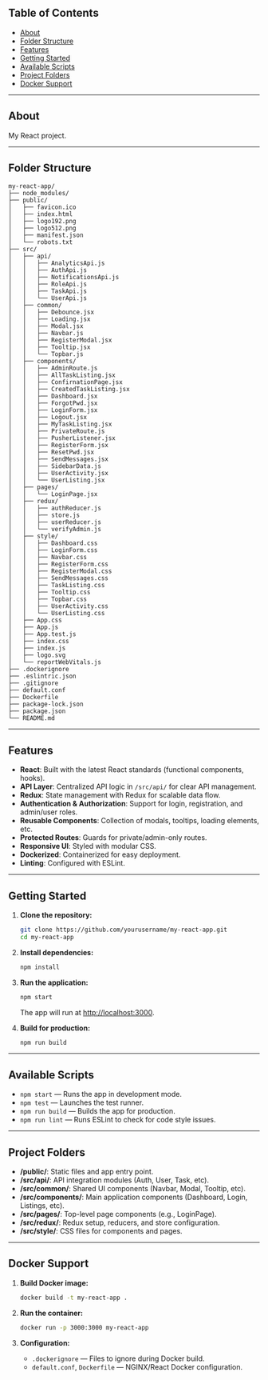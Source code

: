 ## Table of Contents

- [About](#about)
- [Folder Structure](#folder-structure)
- [Features](#features)
- [Getting Started](#getting-started)
- [Available Scripts](#available-scripts)
- [Project Folders](#project-folders)
- [Docker Support](#docker-support)

---

## About

My React project.

---

## Folder Structure

```
my-react-app/
├── node_modules/
├── public/
│   ├── favicon.ico
│   ├── index.html
│   ├── logo192.png
│   ├── logo512.png
│   ├── manifest.json
│   └── robots.txt
├── src/
│   ├── api/
│   │   ├── AnalyticsApi.js
│   │   ├── AuthApi.js
│   │   ├── NotificationsApi.js
│   │   ├── RoleApi.js
│   │   ├── TaskApi.js
│   │   └── UserApi.js
│   ├── common/
│   │   ├── Debounce.jsx
│   │   ├── Loading.jsx
│   │   ├── Modal.jsx
│   │   ├── Navbar.js
│   │   ├── RegisterModal.jsx
│   │   ├── Tooltip.jsx
│   │   └── Topbar.js
│   ├── components/
│   │   ├── AdminRoute.js
│   │   ├── AllTaskListing.jsx
│   │   ├── ConfirnationPage.jsx
│   │   ├── CreatedTaskListing.jsx
│   │   ├── Dashboard.jsx
│   │   ├── ForgotPwd.jsx
│   │   ├── LoginForm.jsx
│   │   ├── Logout.jsx
│   │   ├── MyTaskListing.jsx
│   │   ├── PrivateRoute.js
│   │   ├── PusherListener.jsx
│   │   ├── RegisterForm.jsx
│   │   ├── ResetPwd.jsx
│   │   ├── SendMessages.jsx
│   │   ├── SidebarData.js
│   │   ├── UserActivity.jsx
│   │   └── UserListing.jsx
│   ├── pages/
│   │   └── LoginPage.jsx
│   ├── redux/
│   │   ├── authReducer.js
│   │   ├── store.js
│   │   ├── userReducer.js
│   │   └── verifyAdmin.js
│   ├── style/
│   │   ├── Dashboard.css
│   │   ├── LoginForm.css
│   │   ├── Navbar.css
│   │   ├── RegisterForm.css
│   │   ├── RegisterModal.css
│   │   ├── SendMessages.css
│   │   ├── TaskListing.css
│   │   ├── Tooltip.css
│   │   ├── Topbar.css
│   │   ├── UserActivity.css
│   │   └── UserListing.css
│   ├── App.css
│   ├── App.js
│   ├── App.test.js
│   ├── index.css
│   ├── index.js
│   ├── logo.svg
│   └── reportWebVitals.js
├── .dockerignore
├── .eslintric.json
├── .gitignore
├── default.conf
├── Dockerfile
├── package-lock.json
├── package.json
└── README.md
```

---

## Features

- **React**: Built with the latest React standards (functional components, hooks).
- **API Layer**: Centralized API logic in `/src/api/` for clear API management.
- **Redux**: State management with Redux for scalable data flow.
- **Authentication & Authorization**: Support for login, registration, and admin/user roles.
- **Reusable Components**: Collection of modals, tooltips, loading elements, etc.
- **Protected Routes**: Guards for private/admin-only routes.
- **Responsive UI**: Styled with modular CSS.
- **Dockerized**: Containerized for easy deployment.
- **Linting**: Configured with ESLint.

---

## Getting Started

1. **Clone the repository:**

   ```bash
   git clone https://github.com/yourusername/my-react-app.git
   cd my-react-app
   ```

2. **Install dependencies:**

   ```bash
   npm install
   ```

3. **Run the application:**

   ```bash
   npm start
   ```

   The app will run at [http://localhost:3000](http://localhost:3000).

4. **Build for production:**
   ```bash
   npm run build
   ```

---

## Available Scripts

- `npm start` — Runs the app in development mode.
- `npm test` — Launches the test runner.
- `npm run build` — Builds the app for production.
- `npm run lint` — Runs ESLint to check for code style issues.

---

## Project Folders

- **/public/**: Static files and app entry point.
- **/src/api/**: API integration modules (Auth, User, Task, etc).
- **/src/common/**: Shared UI components (Navbar, Modal, Tooltip, etc).
- **/src/components/**: Main application components (Dashboard, Login, Listings, etc).
- **/src/pages/**: Top-level page components (e.g., LoginPage).
- **/src/redux/**: Redux setup, reducers, and store configuration.
- **/src/style/**: CSS files for components and pages.

---

## Docker Support

1. **Build Docker image:**

   ```bash
   docker build -t my-react-app .
   ```

2. **Run the container:**

   ```bash
   docker run -p 3000:3000 my-react-app
   ```

3. **Configuration:**
   - `.dockerignore` — Files to ignore during Docker build.
   - `default.conf`, `Dockerfile` — NGINX/React Docker configuration.
